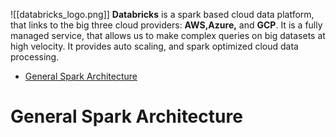 ![[databricks_logo.png]]
**Databricks** is a spark based cloud data platform, that links to the big three cloud providers: **AWS,Azure,** and **GCP**. It is a fully managed service, that allows us to make complex queries on big datasets at high velocity. It provides auto scaling, and spark optimized cloud data processing.

- [General Spark Architecture](#general-spark-architecture)

# General Spark Architecture
